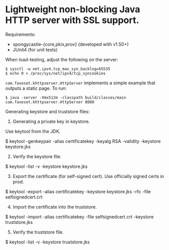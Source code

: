 # Lightweight non-blocking Java HTTP server with SSL support.

Requirements:
- spongycastle-{core,pkix,prov} (developed with v1.50+)
- JUnit4 (for unit tests)

When load-testing, adjust the following on the server:

```
$ sysctl -w net.ipv4.tcp_max_syn_backlog=65535
$ echo 0 > /proc/sys/net/ipv4/tcp_syncookies
```

`com.faveset.khttpserver.HttpServer` implements a simple example that
outputs a static page.  To run:

```
$ java -server -Xmx512m -classpath build/classes/main com.faveset.khttpserver.HttpServer 8080
```

Generating keystore and truststore files:

1. Generating a private key in keystore.

Use keytool from the JDK.

$ keytool -genkeypair -alias certificatekey -keyalg RSA -validity <days> -keystore keystore.jks

2. Verify the keystore file.

$ keytool -list -v -keystore keystore.jks

3. Export the certificate (for self-signed cert).  Use officially signed certs in prod.

$ keytool -export -alias certificatekey -keystore keystore.jks -rfc -file selfsignedcert.crt

4. Import the certificate into the truststore.

$ keytool -import -alias certificatekey -file selfsignedcert.crt -keystore truststore.jks

5. Verify the truststore file.

$ keytool -list -v -keystore truststore.jks
